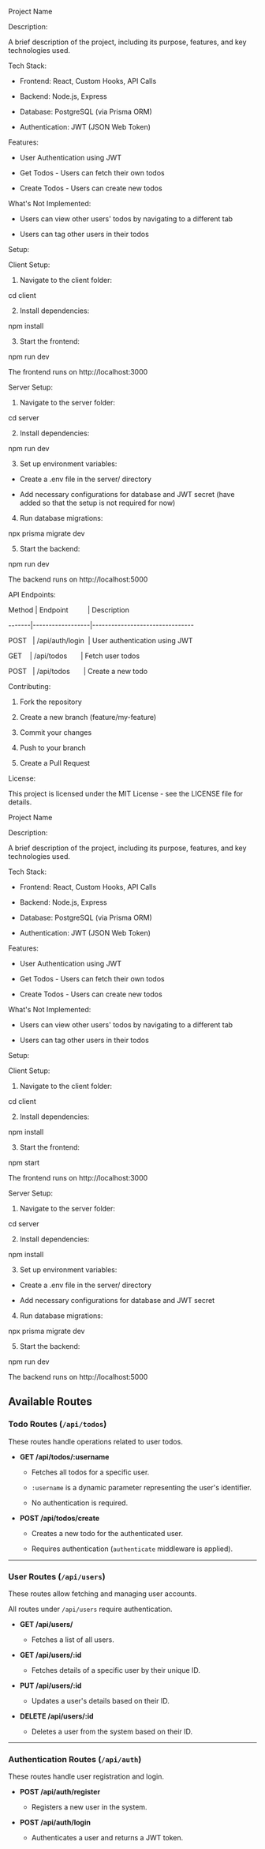 Project Name

Description:

A brief description of the project, including its purpose, features, and key technologies used.

Tech Stack:

- Frontend: React, Custom Hooks, API Calls

- Backend: Node.js, Express

- Database: PostgreSQL (via Prisma ORM)

- Authentication: JWT (JSON Web Token)

Features:

- User Authentication using JWT

- Get Todos - Users can fetch their own todos

- Create Todos - Users can create new todos

What's Not Implemented:

- Users can view other users' todos by navigating to a different tab

- Users can tag other users in their todos

Setup:

Client Setup:

1. Navigate to the client folder:

cd client

2. Install dependencies:

npm install

3. Start the frontend:

npm run dev

The frontend runs on http://localhost:3000

Server Setup:

1. Navigate to the server folder:

cd server

2. Install dependencies:

npm run dev

3. Set up environment variables:

- Create a .env file in the server/ directory

- Add necessary configurations for database and JWT secret (have added so that the setup is not required for now)

4. Run database migrations:

npx prisma migrate dev

5. Start the backend:

npm run dev

The backend runs on http://localhost:5000

API Endpoints:

Method | Endpoint          | Description

-------|------------------|--------------------------------

POST   | /api/auth/login  | User authentication using JWT

GET    | /api/todos       | Fetch user todos

POST   | /api/todos       | Create a new todo

Contributing:

1. Fork the repository

2. Create a new branch (feature/my-feature)

3. Commit your changes

4. Push to your branch

5. Create a Pull Request

License:

This project is licensed under the MIT License - see the LICENSE file for details.

Project Name

Description:

A brief description of the project, including its purpose, features, and key technologies used.

Tech Stack:

- Frontend: React, Custom Hooks, API Calls

- Backend: Node.js, Express

- Database: PostgreSQL (via Prisma ORM)

- Authentication: JWT (JSON Web Token)

Features:

- User Authentication using JWT

- Get Todos - Users can fetch their own todos

- Create Todos - Users can create new todos

What's Not Implemented:

- Users can view other users' todos by navigating to a different tab

- Users can tag other users in their todos

Setup:

Client Setup:

1. Navigate to the client folder:

cd client

2. Install dependencies:

npm install

3. Start the frontend:

npm start

The frontend runs on http://localhost:3000

Server Setup:

1. Navigate to the server folder:

cd server

2. Install dependencies:

npm install

3. Set up environment variables:

- Create a .env file in the server/ directory

- Add necessary configurations for database and JWT secret

4. Run database migrations:

npx prisma migrate dev

5. Start the backend:

npm run dev

The backend runs on http://localhost:5000

## Available Routes

### Todo Routes (`/api/todos`)

These routes handle operations related to user todos.

- **GET /api/todos/:username**

  - Fetches all todos for a specific user.

  - `:username` is a dynamic parameter representing the user's identifier.

  - No authentication is required.

- **POST /api/todos/create**

  - Creates a new todo for the authenticated user.

  - Requires authentication (`authenticate` middleware is applied).

---

### User Routes (`/api/users`)

These routes allow fetching and managing user accounts.

All routes under `/api/users` require authentication.

- **GET /api/users/**

  - Fetches a list of all users.

- **GET /api/users/:id**

  - Fetches details of a specific user by their unique ID.

- **PUT /api/users/:id**

  - Updates a user's details based on their ID.

- **DELETE /api/users/:id**

  - Deletes a user from the system based on their ID.

---

### Authentication Routes (`/api/auth`)

These routes handle user registration and login.

- **POST /api/auth/register**

  - Registers a new user in the system.

- **POST /api/auth/login**

  - Authenticates a user and returns a JWT token.
